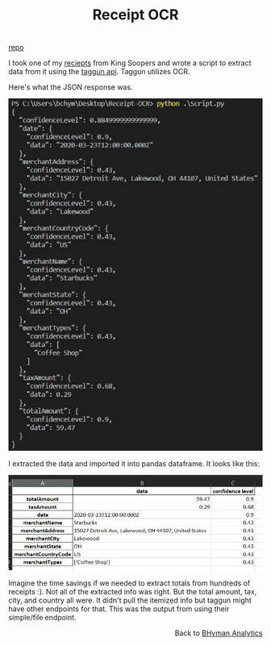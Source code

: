 
<h1>
    <p align="center">Receipt OCR</p>
</h1>

<h1></h1>
<a href = "https://github.com/bhyman67/Receipt-OCR">repo</a>

I took one of my <a href="https://github.com/bhyman67/Receipt-OCR/blob/master/reciept.jpg">reciepts</a> from King Soopers and wrote a script to extract data from it using the <a href = "https://www.taggun.io/">taggun api</a>. Taggun utilizes OCR. 

Here's what the JSON response was. 

![alt text](JSON_Response.JPG)

I extracted the data and imported it into pandas dataframe. It looks like this:

![alt text](Extracted_Data.JPG)

Imagine the time savings if we needed to extract totals from hundreds of receipts :). Not all of the extracted info was right. But the total amount, tax, city, and country all were. It didn't pull the itemized info but taggun might have other endpoints for that. This was the output from using their simple/file endpoint. 

<p align="right">Back to <a href="https://bhyman67.github.io/">BHyman Analytics<a><p>
